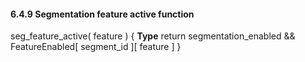 #### 6.4.9 Segmentation feature active function

<div class="syntax">
seg_feature_active( feature ) {                                        <b>Type</b>
    return segmentation_enabled && FeatureEnabled[ segment_id ][ feature ]
}

</div>
